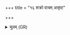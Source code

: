 +++
title = "१६ शक्रो वाचम् असृष्ट"

+++
<details><summary>मूलम् (GR)</summary>

शक्रो वाचम् असृष्ट हि  
धामधर्मन् वि राजति ।  
विमदं बर्हिर् आ सरत् ॥ +++(Bhatt. vimadaṃ (⟨ dan))+++
</details>